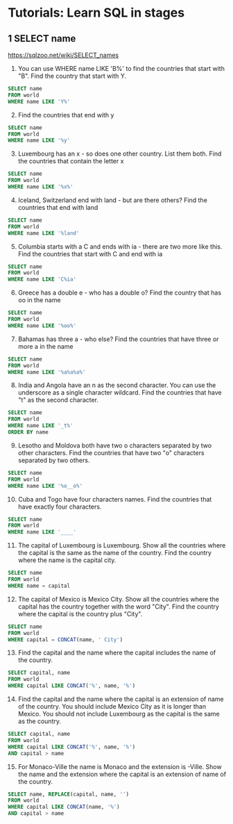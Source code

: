 # Tutorials: Learn SQL in stages
## 1 SELECT name 
https://sqlzoo.net/wiki/SELECT_names

1. You can use WHERE name LIKE 'B%' to find the countries that start with "B". Find the country that start with Y.
```sql
SELECT name 
FROM world
WHERE name LIKE 'Y%'
```

2. Find the countries that end with y
```sql
SELECT name 
FROM world
WHERE name LIKE '%y'
```

3. Luxembourg has an x - so does one other country. List them both. Find the countries that contain the letter x
```sql
SELECT name 
FROM world
WHERE name LIKE '%x%'
```

4. Iceland, Switzerland end with land - but are there others? Find the countries that end with land
```sql
SELECT name 
FROM world
WHERE name LIKE '%land'
```

5. Columbia starts with a C and ends with ia - there are two more like this. Find the countries that start with C and end with ia
```sql
SELECT name 
FROM world
WHERE name LIKE 'C%ia'
```

6. Greece has a double e - who has a double o? Find the country that has oo in the name
```sql
SELECT name 
FROM world
WHERE name LIKE '%oo%'
```

7. Bahamas has three a - who else? Find the countries that have three or more a in the name
```sql
SELECT name 
FROM world
WHERE name LIKE '%a%a%a%'
```

8. India and Angola have an n as the second character. You can use the underscore as a single character wildcard. Find the countries that have "t" as the second character.
```sql
SELECT name 
FROM world
WHERE name LIKE '_t%'
ORDER BY name
```

9. Lesotho and Moldova both have two o characters separated by two other characters. Find the countries that have two "o" characters separated by two others.
```sql
SELECT name 
FROM world
WHERE name LIKE '%o__o%'
```

10. Cuba and Togo have four characters names. Find the countries that have exactly four characters.
```sql
SELECT name 
FROM world
WHERE name LIKE '____'
```

11. The capital of Luxembourg is Luxembourg. Show all the countries where the capital is the same as the name of the country. Find the country where the name is the capital city.
```sql
SELECT name
FROM world
WHERE name = capital
```

12. The capital of Mexico is Mexico City. Show all the countries where the capital has the country together with the word "City". Find the country where the capital is the country plus "City".
```sql
SELECT name
FROM world
WHERE capital = CONCAT(name, ' City')
```

13. Find the capital and the name where the capital includes the name of the country.
```sql
SELECT capital, name
FROM world
WHERE capital LIKE CONCAT('%', name, '%')
```

14. Find the capital and the name where the capital is an extension of name of the country. You should include Mexico City as it is longer than Mexico. You should not include Luxembourg as the capital is the same as the country.
```sql
SELECT capital, name
FROM world
WHERE capital LIKE CONCAT('%', name, '%')
AND capital > name
```

15. For Monaco-Ville the name is Monaco and the extension is -Ville. Show the name and the extension where the capital is an extension of name of the country.
```sql
SELECT name, REPLACE(capital, name, '')
FROM world
WHERE capital LIKE CONCAT(name, '%')
AND capital > name
```